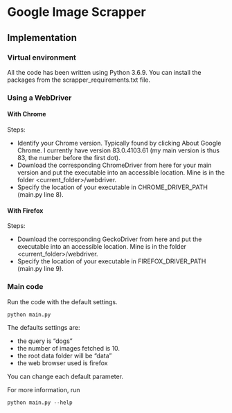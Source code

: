 # Google Image Scrapper

## Implementation

### Virtual environment
All the code has been written using Python 3.6.9. You can install the packages from the scrapper_requirements.txt file.

### Using a WebDriver

#### With Chrome

Steps:
* Identify your Chrome version. Typically found by clicking About Google Chrome. I currently have version 83.0.4103.61 (my main version is thus 83, the number before the first dot).
* Download the corresponding ChromeDriver from here for your main version and put the executable into an accessible location. Mine is in the folder <current_folder>/webdriver. 
* Specify the location of your executable in CHROME_DRIVER_PATH (main.py line 8).

#### With Firefox

Steps:
* Download the corresponding GeckoDriver from here and put the executable into an accessible location. Mine is in the folder <current_folder>/webdriver. 
* Specify the location of your executable in FIREFOX_DRIVER_PATH (main.py line 9).

### Main code

Run the code with the default settings.
```
python main.py
```

The defaults settings are:
* the query is “dogs”
* the number of images fetched is 10.
* the root data folder will be “data”
* the web browser used is firefox

You can change each default parameter.

For more information, run
```
python main.py --help
```
